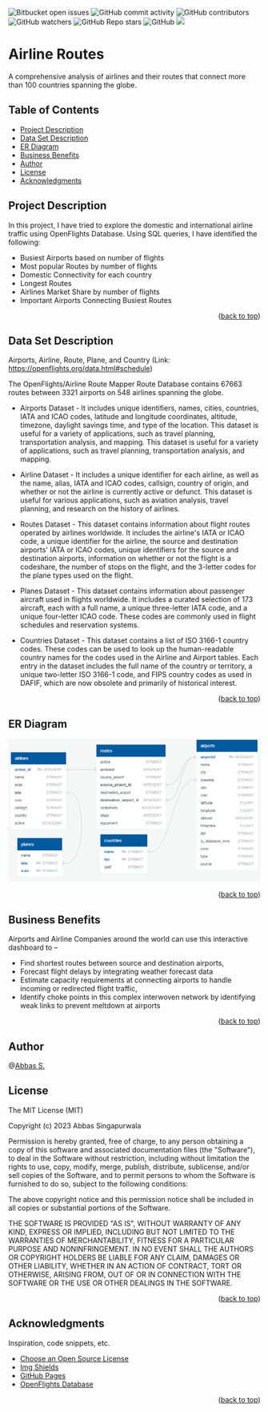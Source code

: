 <a name="readme-top"></a>

![Bitbucket open issues](https://img.shields.io/bitbucket/issues/clkride/airline_routes?style=flat-square)
![GitHub commit activity](https://img.shields.io/github/commit-activity/m/clkride/airline_routes?style=flat-square)
![GitHub contributors](https://img.shields.io/github/contributors/clkride/airline_routes?style=flat-square)
![GitHub watchers](https://img.shields.io/github/watchers/clkride/airline_routes?style=flat-square)
![GitHub Repo stars](https://img.shields.io/github/stars/clkride/airline_routes?style=flat-square)
![GitHub](https://img.shields.io/github/license/clkride/airline_routes?style=flat-square)
<a href="https://linkedin.com/in/abbas-singapurwala">
<img src="https://img.shields.io/badge/LinkedIn-blue?style=flat&logo=linkedin&labelColor=blue">
</a>

# Airline Routes
A comprehensive analysis of airlines and their routes that connect more than 100 countries spanning the globe.

## Table of Contents
- [Project Description](#project-description)
- [Data Set Description](#data-set-description)
- [ER Diagram](#er-diagram)
- [Business Benefits](#business-benefits)
- [Author](#author)
- [License](#license)
- [Acknowledgments](#acknowledgments)


## Project Description
In this project, I have tried to explore the domestic and international airline traffic using OpenFlights Database. Using SQL queries, I have identified the following:

* Busiest Airports based on number of flights
* Most popular Routes by number of flights
* Domestic Connectivity for each country
* Longest Routes
* Airlines Market Share by number of flights
* Important Airports Connecting Busiest Routes 
<p align="right">(<a href="#readme-top">back to top</a>)</p>

## Data Set Description
Airports, Airline, Route, Plane, and Country
(Link: https://openflights.org/data.html#schedule)

The OpenFlights/Airline Route Mapper Route Database contains 
67663 routes between 3321 airports on 548 airlines spanning the globe.

* Airports Dataset - It includes unique identifiers, names, cities, countries, IATA and ICAO codes, latitude and longitude coordinates, altitude, timezone, daylight savings time, and type of the location. This dataset is useful for a variety of applications, such as travel planning, transportation analysis, and mapping.
This dataset is useful for a variety of applications, such as travel planning, transportation analysis, and mapping.

* Airline Dataset - It includes a unique identifier for each airline, as well as the name, alias, IATA and ICAO codes, callsign, country of origin, and whether or not the airline is currently active or defunct. This dataset is useful for various applications, such as aviation analysis, travel planning, and research on the history of airlines.

* Routes Dataset - This dataset contains information about flight routes operated by airlines worldwide. It includes the airline's IATA or ICAO code, a unique identifier for the airline, the source and destination airports' IATA or ICAO codes, unique identifiers for the source and destination airports, information on whether or not the flight is a codeshare, the number of stops on the flight, and the 3-letter codes for the plane types used on the flight. 

* Planes Dataset - This dataset contains information about passenger aircraft used in flights worldwide. It includes a curated selection of 173 aircraft, each with a full name, a unique three-letter IATA code, and a unique four-letter ICAO code. These codes are commonly used in flight schedules and reservation systems.

* Countries Dataset - This dataset contains a list of ISO 3166-1 country codes. These codes can be used to look up the human-readable country names for the codes used in the Airline and Airport tables. Each entry in the dataset includes the full name of the country or territory, a unique two-letter ISO 3166-1 code, and FIPS country codes as used in DAFIF, which are now obsolete and primarily of historical interest.

<p align="right">(<a href="#readme-top">back to top</a>)</p>

## ER Diagram
![alt text](https://github.com/clkride/airline_routes/blob/main/ERD%20.png?raw=true)

<p align="right">(<a href="#readme-top">back to top</a>)</p>

## Business Benefits

Airports and Airline Companies around the world can use this interactive dashboard to – 

* Find shortest routes between source and destination airports, 
* Forecast flight delays by integrating weather forecast data
* Estimate capacity requirements at connecting airports to handle incoming or redirected flight traffic, 
* Identify choke points in this complex interwoven network by identifying weak links to prevent meltdown at airports

<p align="right">(<a href="#readme-top">back to top</a>)</p>

## Author
 @[Abbas S.](https://github.com/clkride)

## License
The MIT License (MIT)

Copyright (c) 2023 Abbas Singapurwala

Permission is hereby granted, free of charge, to any person obtaining
a copy of this software and associated documentation files (the
"Software"), to deal in the Software without restriction, including
without limitation the rights to use, copy, modify, merge, publish,
distribute, sublicense, and/or sell copies of the Software, and to
permit persons to whom the Software is furnished to do so, subject to
the following conditions:

The above copyright notice and this permission notice shall be
included in all copies or substantial portions of the Software.

THE SOFTWARE IS PROVIDED "AS IS", WITHOUT WARRANTY OF ANY KIND,
EXPRESS OR IMPLIED, INCLUDING BUT NOT LIMITED TO THE WARRANTIES OF
MERCHANTABILITY, FITNESS FOR A PARTICULAR PURPOSE AND
NONINFRINGEMENT. IN NO EVENT SHALL THE AUTHORS OR COPYRIGHT HOLDERS BE
LIABLE FOR ANY CLAIM, DAMAGES OR OTHER LIABILITY, WHETHER IN AN ACTION
OF CONTRACT, TORT OR OTHERWISE, ARISING FROM, OUT OF OR IN CONNECTION
WITH THE SOFTWARE OR THE USE OR OTHER DEALINGS IN THE SOFTWARE.

<p align="right">(<a href="#readme-top">back to top</a>)</p>

## Acknowledgments
Inspiration, code snippets, etc.
* [Choose an Open Source License](https://choosealicense.com)
* [Img Shields](https://shields.io)
* [GitHub Pages](https://pages.github.com)
* [OpenFlights Database](https://openflights.org/data.html#schedule)
<p align="right">(<a href="#readme-top">back to top</a>)</p>


